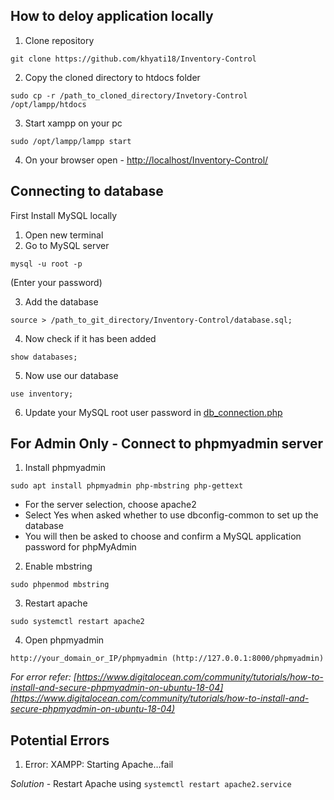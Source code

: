 ## How to deloy application locally

1. Clone repository
```
git clone https://github.com/khyati18/Inventory-Control
```
2. Copy the cloned directory to htdocs folder
```
sudo cp -r /path_to_cloned_directory/Invetory-Control /opt/lampp/htdocs
```
3. Start xampp on your pc
```
sudo /opt/lampp/lampp start
```
4. On your browser open - [http://localhost/Inventory-Control/](http://localhost/Inventory-Control)


## Connecting to database

First Install MySQL locally

1. Open new terminal
2. Go to MySQL server
```
mysql -u root -p
```
(Enter your password)

3. Add the database
```
source > /path_to_git_directory/Inventory-Control/database.sql;
```
4. Now check if it has been added
```
show databases;
```
5. Now use our database 
```
use inventory;
```
6. Update your MySQL root user password in [db_connection.php](./config/db_connection.php)

## For Admin Only - Connect to phpmyadmin server 

1. Install phpmyadmin
```
sudo apt install phpmyadmin php-mbstring php-gettext
```
- For the server selection, choose apache2
- Select Yes when asked whether to use dbconfig-common to set up the database
- You will then be asked to choose and confirm a MySQL application password for phpMyAdmin
2. Enable mbstring
```
sudo phpenmod mbstring
```
3. Restart apache
```
sudo systemctl restart apache2
```
4. Open phpmyadmin
```
http://your_domain_or_IP/phpmyadmin (http://127.0.0.1:8000/phpmyadmin)
```

*For error refer: [https://www.digitalocean.com/community/tutorials/how-to-install-and-secure-phpmyadmin-on-ubuntu-18-04](https://www.digitalocean.com/community/tutorials/how-to-install-and-secure-phpmyadmin-on-ubuntu-18-04)*

## Potential Errors

1. Error: XAMPP: Starting Apache…fail 

*Solution* - Restart Apache using `systemctl restart apache2.service`